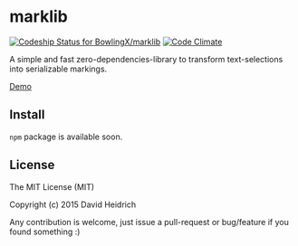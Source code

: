 # marklib
[ ![Codeship Status for BowlingX/marklib](https://img.shields.io/codeship/ebfdc330-b2c9-0132-f284-1e931c416223/master.svg)](https://codeship.com/projects/70074)
[![Code Climate](https://codeclimate.com/github/BowlingX/marklib/badges/gpa.svg)](https://codeclimate.com/github/BowlingX/marklib)

A simple and fast zero-dependencies-library to transform text-selections into serializable markings.

[Demo](http://bowlingx.github.io/marklib/)

## Install

`npm` package is available soon.

## License
The MIT License (MIT)

Copyright (c) 2015 David Heidrich

Any contribution is welcome, just issue a pull-request or bug/feature if you found something :)

